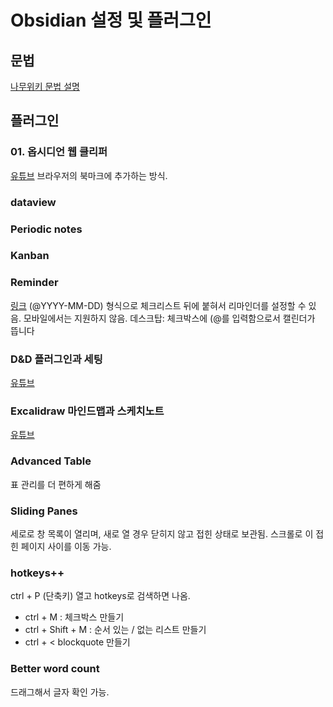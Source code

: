 
# Obsidian 설정 및 플러그인
## 문법
[나무위키 문법 설명](https://namu.wiki/w/%EB%A7%88%ED%81%AC%EB%8B%A4%EC%9A%B4)

## 플러그인
### 01. 옵시디언 웹 클리퍼
[유튜브](https://www.youtube.com/watch?v=Vy1MdjickAI)
브라우저의 북마크에 추가하는 방식.

### dataview

### Periodic notes

### Kanban

### Reminder
[링크](https://uphy.github.io/obsidian-reminder/guide/set-reminders.html)
(@YYYY-MM-DD) 형식으로 체크리스트 뒤에 붙혀서 리마인더를 설정할 수 있음.
모바일에서는 지원하지 않음.
데스크탑: 체크박스에 (@를 입력함으로서 캘린더가 뜹니다

### D&D 플러그인과 세팅
[유튜브](https://www.youtube.com/watch?v=qVaWNOMuPBc)


### Excalidraw 마인드맵과 스케치노트
[유튜브](https://www.youtube.com/watch?v=_YJUv1m_fnM)

### Advanced Table
표 관리를 더 편하게 해줌

### Sliding Panes
세로로 창 목록이 열리며, 새로 열 경우 닫히지 않고 접힌 상태로 보관됨.
스크롤로 이 접힌 페이지 사이를 이동 가능.
### hotkeys++
ctrl + P (단축키) 열고 hotkeys로 검색하면 나옴.

- ctrl + M : 체크박스 만들기
- ctrl + Shift + M : 순서 있는 / 없는 리스트 만들기
- ctrl + < blockquote 만들기

### Better word count
드래그해서 글자 확인 가능.